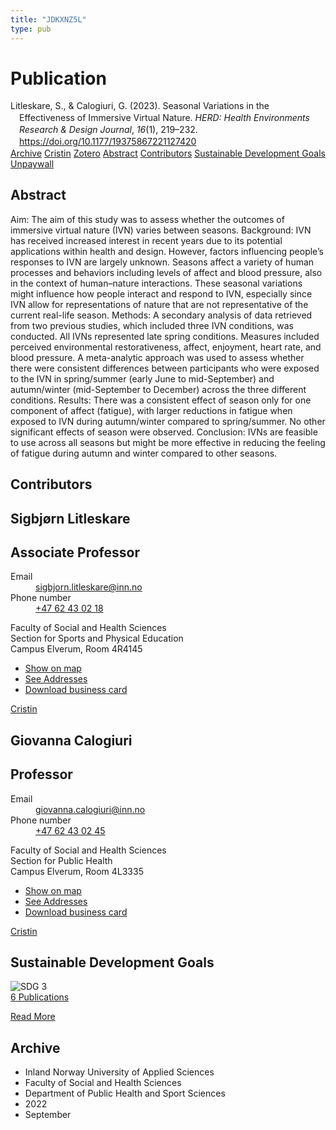 ```yaml
---
title: "JDKXNZ5L"
type: pub
---
```

<h1>Publication</h1>
<article id="csl-bib-container-JDKXNZ5L" class="csl-bib-container">
  <div class="csl-bib-body" style="line-height: 1.35; padding-left: 1em; text-indent:-1em;">
  <div class="csl-entry">Litleskare, S., &amp; Calogiuri, G. (2023). Seasonal Variations in the Effectiveness of Immersive Virtual Nature. <i>HERD: Health Environments Research &amp; Design Journal</i>, <i>16</i>(1), 219&#x2013;232. <a href="https://doi.org/10.1177/19375867221127420">https://doi.org/10.1177/19375867221127420</a></div>
</div>
  <div class="csl-bib-buttons">
    <a href="#taxonomy-article-JDKXNZ5L" class="csl-bib-button">Archive</a>
    <a href="https://app.cristin.no/results/show.jsf?id=2056345" alt="Cristin URL" class="csl-bib-button">Cristin</a>
    <a href="http://zotero.org/groups/5402882/items/JDKXNZ5L" alt="Zotero URL" class="csl-bib-button">Zotero</a>
    <a href="#abstract-article-JDKXNZ5L" class="csl-bib-button">Abstract</a>
    <a href="#contributors-article-JDKXNZ5L" class="csl-bib-button">Contributors</a>
    <a href="#sdg-article-JDKXNZ5L" class="csl-bib-button">Sustainable Development Goals</a>
    <a href="https://doi.org/10.1177/19375867221127420" class="csl-bib-button">Unpaywall</a>
  </div>
  <div id="csl-bib-meta-container-JDKXNZ5L"></div>
</article>
<div id="csl-bib-meta-JDKXNZ5L" class="csl-bib-meta">
  <article id="abstract-article-JDKXNZ5L" class="abstract-article">
    <h1>Abstract</h1>
    Aim: The aim of this study was to assess whether the outcomes of immersive virtual nature (IVN) varies between seasons. Background: IVN has received increased interest in recent years due to its potential applications within health and design. However, factors influencing people’s responses to IVN are largely unknown. Seasons affect a variety of human processes and behaviors including levels of affect and blood pressure, also in the context of human–nature interactions. These seasonal variations might influence how people interact and respond to IVN, especially since IVN allow for representations of nature that are not representative of the current real-life season. Methods: A secondary analysis of data retrieved from two previous studies, which included three IVN conditions, was conducted. All IVNs represented late spring conditions. Measures included perceived environmental restorativeness, affect, enjoyment, heart rate, and blood pressure. A meta-analytic approach was used to assess whether there were consistent differences between participants who were exposed to the IVN in spring/summer (early June to mid-September) and autumn/winter (mid-September to December) across the three different conditions. Results: There was a consistent effect of season only for one component of affect (fatigue), with larger reductions in fatigue when exposed to IVN during autumn/winter compared to spring/summer. No other significant effects of season were observed. Conclusion: IVNs are feasible to use across all seasons but might be more effective in reducing the feeling of fatigue during autumn and winter compared to other seasons.
  </article>
  <article id="contributors-article-JDKXNZ5L" class="contributors-article">
    <h1>Contributors</h1>
    <div class="personas"> <div class="vrtx-hinn-person-card"> <div class="photo"> <i class="lar la-user-circle missing-person"></i> </div> <div class="info"> <hgroup><h1>Sigbjørn Litleskare</h1> <h2>Associate Professor</h2> </hgroup><dl> <dt>Email</dt> <dd> <a href="mailto:sigbjorn.litleskare@inn.no">sigbjorn.litleskare@inn.no</a> </dd> <dt>Phone number</dt> <dd><a href="tel:+4762430218"> +47 62 43 02 18 </a></dd> </dl> <p> Faculty of Social and Health Sciences<br> Section for Sports and Physical Education<br> Campus Elverum, Room 4R4145 </p> <ul class="vrtx-hinn-links"> <li><a href="https://www.google.com/maps?q=60.88156,11.53723">Show on map</a></li> <li><a href="https://www.inn.no/english/find-an-employee/sigbjorn-litleskare.html#vrtx-hinn-addresses">See Addresses</a></li> <li><a href="https://www.inn.no/english/find-an-employee/sigbjorn-litleskare.html?vrtx=vcf">Download business card</a></li> </ul> </div> </div> <a href="https://app.cristin.no/persons/show.jsf?id=477352" alt="Cristin URL" class="personas-cristin">Cristin</a> </div> <div class="personas"> <div class="vrtx-hinn-person-card"> <div class="photo"> <i class="lar la-user-circle missing-person"></i> </div> <div class="info"> <hgroup><h1>Giovanna Calogiuri</h1> <h2>Professor</h2> </hgroup><dl> <dt>Email</dt> <dd> <a href="mailto:giovanna.calogiuri@inn.no">giovanna.calogiuri@inn.no</a> </dd> <dt>Phone number</dt> <dd><a href="tel:+4762430245"> +47 62 43 02 45 </a></dd> </dl> <p> Faculty of Social and Health Sciences<br> Section for Public Health<br> Campus Elverum, Room 4L3335 </p> <ul class="vrtx-hinn-links"> <li><a href="https://www.google.com/maps?q=60.88177,11.53669">Show on map</a></li> <li><a href="https://www.inn.no/english/find-an-employee/giovanna-calogiuri.html#vrtx-hinn-addresses">See Addresses</a></li> <li><a href="https://www.inn.no/english/find-an-employee/giovanna-calogiuri.html?vrtx=vcf">Download business card</a></li> </ul> </div> </div> <a href="https://app.cristin.no/persons/show.jsf?id=358086" alt="Cristin URL" class="personas-cristin">Cristin</a> </div>
  </article>
  <article id="sdg-article-JDKXNZ5L" class="sdg-article">
    <h1>Sustainable Development Goals</h1>
    <div class="sdg-container"><div id="sdg3" class="sdg"> <img src="{{< params subfolder >}}images/sdg/sdg03_en.png" class="image" alt="SDG 3"> <div class="sdg-overlay"> <a href="{{< params subfolder >}}en/archive/?sdg=3#archive" class="sdg-publication-count"><span>6</span> Publications</a> <p><a href="https://sdgs.un.org/goals/goal3" class="sdg-read-more">Read More</a></p> </div> </div></div>
  </article>
  <article id="taxonomy-article-JDKXNZ5L" class="taxonomy-article">
    <h1>Archive</h1>
    <ul>
      <li>Inland Norway University of Applied Sciences</li>
      <li>Faculty of Social and Health Sciences</li>
      <li>Department of Public Health and Sport Sciences</li>
      <li>2022</li>
      <li>September</li>
    </ul>
  </article>
</div>

